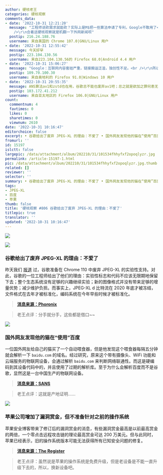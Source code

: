 ```yaml
---
author: 硬核老王
categories: 硬核观察
comments_data:
- date: '2022-10-31 12:21:20'
  message: "工程师说砍需求就能砍？实际上是M$把一些算法申请了专利，Google不敢用了<br />\r\njpegxl.io/articles/rans<br
    />\r\n合着这硬核观察就是机翻一下外网新闻呗"
  postip: 216.24.188.76
  username: 来自美国的 Chrome 107.0|GNU/Linux 用户
- date: '2022-10-31 12:55:42'
  message: 今天好早
  postip: 223.104.130.56
  username: 来自223.104.130.56的 Firefox 68.0|Android 4.4 用户
- date: '2022-10-31 15:06:27'
  message: "Google：互联网内容套娃严重，链接搬运泛滥，独创性不足。<br />\r\n所以根本用不上这么好的东西，大家散了吧"
  postip: 109.70.100.30
  username: 来自奥地利的 Firefox 91.0|Windows 10 用户
- date: '2022-10-31 20:55:35'
  message: ANS算法av1和zstd也在用，谷歌总不能也废弃av1吧；总之就是欲加之罪何患无辞
  postip: 103.172.41.212
  username: 来自亚太地区的 Firefox 106.0|GNU/Linux 用户
count:
  commentnum: 4
  favtimes: 0
  likes: 0
  sharetimes: 0
  viewnum: 2610
date: '2022-10-31 10:16:47'
editorchoice: false
excerpt: • 谷歌给出了废弃 JPEG-XL 的理由：不爱了 • 国外网友发现他的猫在“使用”百度 • 苹果公司增加了漏洞赏金，但不准备针对之前的操作系统
fromurl: ''
id: 15197
islctt: false
largepic: /data/attachment/album/202210/31/101534fhhyfxf2opoqlyzr.jpg
permalink: /article-15197-1.html
pic: /data/attachment/album/202210/31/101534fhhyfxf2opoqlyzr.jpg.thumb.jpg
related: []
reviewer: ''
selector: ''
summary: • 谷歌给出了废弃 JPEG-XL 的理由：不爱了 • 国外网友发现他的猫在“使用”百度 • 苹果公司增加了漏洞赏金，但不准备针对之前的操作系统
tags:
- JPEG-XL
- 百度
- 苹果
thumb: false
title: '硬核观察 #806 谷歌给出了废弃 JPEG-XL 的理由：不爱了'
titlepic: true
translator: ''
updated: '2022-10-31 10:16:47'
---
```


![](/data/attachment/album/202210/31/101534fhhyfxf2opoqlyzr.jpg)


![](/data/attachment/album/202210/31/101546bbsmapzdd3p7s5lb.jpg)


### 谷歌给出了废弃 JPEG-XL 的理由：不爱了


昨天我们 [报道](/article-15196-1.html) 过，谷歌准备在 Chrome 110 中废弃 JPEG-XL 的实验性支持。对此，谷歌的一位工程师给出了他们的理由：实验性标志和代码不应该无限期地保留下去；整个生态系统没有足够的兴趣继续实验；新的图像格式并没有带来足够的增量优势；减少维护负担。而事实上，JPEG-XL d 比特流在 2020 年底才被冻结，文件格式在去年才被标准化，编码系统在今年早些时候才被标准化。



> 
> **[消息来源：Phoronix](https://www.phoronix.com/news/Chrome-Dropping-JPEG-XL-Reasons)**
> 
> 
> 



> 
> 老王点评：分手就分手，这些都是借口~~
> 
> 
> 


![](/data/attachment/album/202210/31/101557ys1ypiyiyhy1h9xy.jpg)


### 国外网友发现他的猫在“使用”百度


一位国外网友给自己的猫买了一个自动喂食器，但是他发现这个喂食器每隔五分钟就会解析一下 `baidu.com` 的域名。经过研究，原来这个带有摄像头、WiFi 功能和云端服务的物联网设备，会通过解析 `baidu.com` 来判断网络联通性。而这是硬编码到其设备代码中的，并且使用了过期的解析库。至于为什么会解析百度而不是谷歌，显然这是一台中国生产的物联网设备。



> 
> **[消息来源：SANS](https://isc.sans.edu/forums/diary/Why+is+My+Cat+Using+Baidu+And+Other+IoT+DNS+Oddities/29188)**
> 
> 
> 



> 
> 老王点评：这就是产地证明……
> 
> 
> 


![](/data/attachment/album/202210/31/101615e5nntph9pa3cmz75.jpg)


### 苹果公司增加了漏洞赏金，但不准备针对之前的操作系统


苹果安全博客带来了修订后的漏洞赏金的消息，有些漏洞赏金最高是以前最高赏金的两倍，一个零点击远程攻击链的理论最高赏金可达 200 万美元。但与此同时，苹果已经表示，旧的操作系统版本可能无法获得所有已知安全问题的修复。



> 
> **[消息来源：The Register](https://www.theregister.com/2022/10/28/apple_boosts_bug_bounties_blogs/)**
> 
> 
> 



> 
> 老王点评：虽然说是苹果的操作系统是免费升级，但是老设备是不能一直升级下去的，所以，换新设备吧。
> 
> 
>